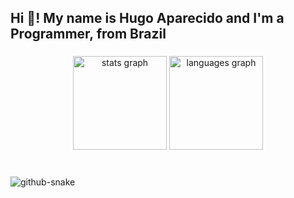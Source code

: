 <h2 align="left">Hi 👋! My name is Hugo Aparecido and I'm a Programmer, from Brazil</h2>

###

<div align="center">
  <img src="https://github-readme-stats.vercel.app/api?username=HugoAPGA&hide_title=false&hide_rank=false&show_icons=true&include_all_commits=true&count_private=true&disable_animations=false&theme=dracula&locale=en&hide_border=false" height="150" alt="stats graph"  />
  <img src="https://github-readme-stats.vercel.app/api/top-langs?username=HugoAPGA&locale=en&hide_title=false&layout=compact&card_width=320&langs_count=5&theme=dracula&hide_border=false" height="150" alt="languages graph"  />
</div>

###

<br clear="both">

<picture>
  <source media="(prefers-color-scheme: dark)" srcset="https://raw.githubusercontent.com/HugoAPGA/HugoAPGA/output/github-snake-dark.svg" />
  <source media="(prefers-color-scheme: light)" srcset="https://raw.githubusercontent.com/HugoAPGA/HugoAPGA/output/github-snake.svg" />
  <img alt="github-snake" src="https://raw.githubusercontent.com/HugoAPGA/HugoAPGA/output/github-snake.svg" />
</picture>

###
